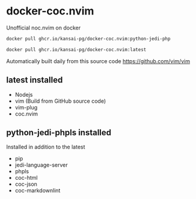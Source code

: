 # docker-coc.nvim

Unofficial noc.nvim on docker

``` bash
docker pull ghcr.io/kansai-pg/docker-coc.nvim:python-jedi-php

docker pull ghcr.io/kansai-pg/docker-coc.nvim:latest
```

Automatically built daily from this source code
https://github.com/vim/vim

## latest installed

* Nodejs
* vim (Build from GitHub source code)
* vim-plug 
* coc.nvim

##  python-jedi-phpls installed

Installed in addition to the latest

* pip
* jedi-language-server
* phpls
* coc-html
* coc-json
* coc-markdownlint
